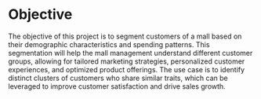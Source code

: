 # Objective
The objective of this project is to segment customers of a mall based on their demographic characteristics and spending patterns. This segmentation will help the mall management understand different customer groups, allowing for tailored marketing strategies, personalized customer experiences, and optimized product offerings. The use case is to identify distinct clusters of customers who share similar traits, which can be leveraged to improve customer satisfaction and drive sales growth.
